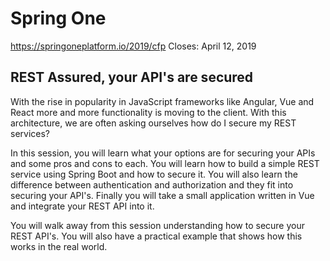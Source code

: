 # Spring One

https://springoneplatform.io/2019/cfp
Closes: April 12, 2019

## REST Assured, your API's are secured

With the rise in popularity in JavaScript frameworks like Angular, Vue and React more and more functionality is moving to the client. With this architecture, we are often asking ourselves how do I secure my REST services?

In this session, you will learn what your options are for securing your APIs and some pros and cons to each. You will learn how to build a simple REST service using Spring Boot and how to secure it. You will also learn the difference between authentication and authorization and they fit into securing your API's. Finally you will take a small application written in Vue and integrate your REST API into it.

You will walk away from this session understanding how to secure your REST API's. You will also have a practical example that shows how this works in the real world.

